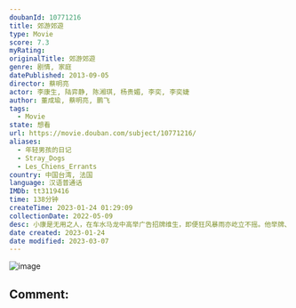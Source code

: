 ```yaml
---
doubanId: 10771216
title: 郊游郊遊
type: Movie
score: 7.3
myRating: 
originalTitle: 郊游郊遊
genre: 剧情, 家庭
datePublished: 2013-09-05
director: 蔡明亮
actor: 李康生, 陆弈静, 陈湘琪, 杨贵媚, 李奕, 李奕婕
author: 董成瑜, 蔡明亮, 鹏飞
tags:
  - Movie
state: 想看
url: https://movie.douban.com/subject/10771216/
aliases:
  - 年轻男孩的日记
  - Stray_Dogs
  - Les_Chiens_Errants
country: 中国台湾, 法国
language: 汉语普通话
IMDb: tt3119416
time: 138分钟
createTime: 2023-01-24 01:29:09
collectionDate: 2022-05-09
desc: 小康是无用之人，在车水马龙中高举广告招牌维生，即便狂风暴雨亦屹立不摇。他举牌、点烟、尿尿，再举牌、点烟、尿尿，任车阵喧嚣从身旁呼啸而过。小康的生命中只有两个孩子，他们一起吃饭、一起刷牙、一起更衣，一起...
date created: 2023-01-24
date modified: 2023-03-07
---
```


![image](p2169400587.jpg)

Comment:
---
